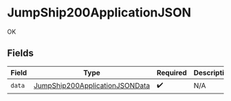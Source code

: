 # JumpShip200ApplicationJSON

OK


## Fields

| Field                                                                                       | Type                                                                                        | Required                                                                                    | Description                                                                                 |
| ------------------------------------------------------------------------------------------- | ------------------------------------------------------------------------------------------- | ------------------------------------------------------------------------------------------- | ------------------------------------------------------------------------------------------- |
| `data`                                                                                      | [JumpShip200ApplicationJSONData](../../models/operations/jumpship200applicationjsondata.md) | :heavy_check_mark:                                                                          | N/A                                                                                         |
